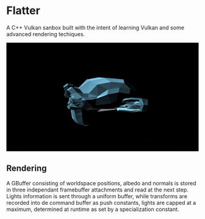 # Flatter

A C++ Vulkan sanbox built with the intent of learning Vulkan and some advanced rendering techiques.

![](docs/images/suzanne.gif)

## Rendering

A GBuffer consisting of worldspace positions, albedo and normals is stored in three independant framebuffer attachments and read at the next step. Lights information is sent through a uniform buffer, while transforms are recorded into de command buffer as push constants, lights are capped at a maximum, determined at runtime as set by a specialization constant.